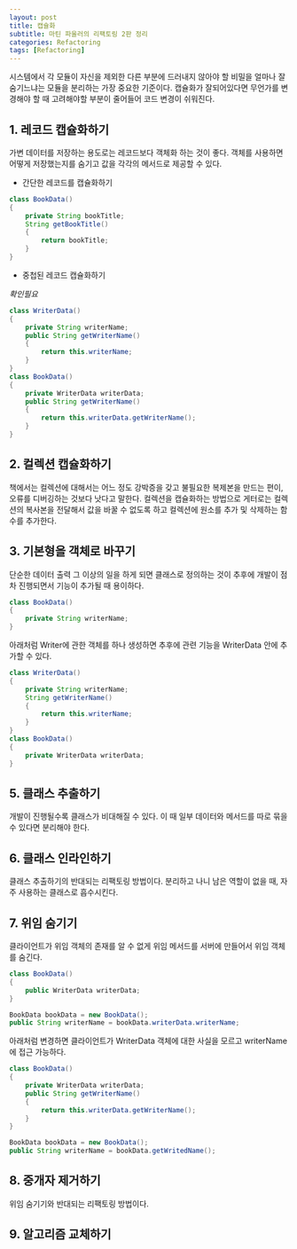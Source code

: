 ```yaml
---
layout: post
title: 캡슐화
subtitle: 마틴 파울러의 리팩토링 2판 정리
categories: Refactoring
tags: [Refactoring]
---
```


시스템에서 각 모듈이 자신을 제외한 다른 부분에 드러내지 않아야 할 비밀을 얼마나 잘 숨기느냐는 모듈을 분리하는 가장 중요한 기준이다. 캡슐화가 잘되어있다면 무언가를 변경해야 할 때 고려해야할 부분이 줄어들어 코드 변경이 쉬워진다.

## 1. 레코드 캡슐화하기  
가변 데이터를 저장하는 용도로는 레코드보다 객체화 하는 것이 좋다. 객체를 사용하면 어떻게 저장했는지를 숨기고 값을 각각의 메서드로 제공할 수 있다.
* 간단한 레코드를 캡슐화하기

```java
class BookData()
{
    private String bookTitle;
    String getBookTitle()
    {
        return bookTitle;
    }
}
```  

* 중첩된 레코드 캡슐화하기

_확인필요_
```java
class WriterData()
{
    private String writerName;
    public String getWriterName()
    {
        return this.writerName;
    }
}
class BookData()
{
    private WriterData writerData;
    public String getWriterName()
    {
        return this.writerData.getWriterName();
    }
}
```  

## 2. 컬렉션 캡슐화하기

책에서는 컬렉션에 대해서는 어느 정도 강박증을 갖고 불필요한 복제본을 만드는 편이, 오류를 디버깅하는 것보다 낫다고 말한다. 컬렉션을 캡슐화하는 방법으로 게터로는 컬렉션의 복사본을 전달해서 값을 바꿀 수 없도록 하고 컬렉션에 원소를 추가 및 삭제하는 함수를 추가한다. 

## 3. 기본형을 객체로 바꾸기

단순한 데이터 출력 그 이상의 일을 하게 되면 클래스로 정의하는 것이 추후에 개발이 점차 진행되면서 기능이 추가될 때 용이하다.
```java
class BookData()
{
    private String writerName;
}
```  
아래처럼 Writer에 관한 객체를 하나 생성하면 추후에 관련 기능을 WriterData 안에 추가할 수 있다.
```java
class WriterData()
{
    private String writerName;
    String getWriterName()
    {
        return this.writerName;
    }
}
class BookData()
{
    private WriterData writerData;
}
```  


## 5. 클래스 추출하기  
개발이 진행될수록 클래스가 비대해질 수 있다. 이 때 일부 데이터와 메서드를 따로 묶을 수 있다면 분리해야 한다.
## 6. 클래스 인라인하기  
클래스 추출하기의 반대되는 리팩토링 방법이다. 분리하고 나니 남은 역할이 없을 때, 자주 사용하는 클래스로 흡수시킨다.
## 7. 위임 숨기기  
클라이언트가 위임 객체의 존재를 알 수 없게 위임 메서드를 서버에 만들어서 위임 객체를 숨긴다.

```java
class BookData()
{
    public WriterData writerData;
}

BookData bookData = new BookData();
public String writerName = bookData.writerData.writerName;
```  
아래처럼 변경하면 클라이언트가 WriterData 객체에 대한 사실을 모르고 writerName 에 접근 가능하다.

```java
class BookData()
{
    private WriterData writerData;
    public String getWriterName()
    {
        return this.writerData.getWriterName();
    }
}

BookData bookData = new BookData();
public String writerName = bookData.getWritedName();
```  


## 8. 중개자 제거하기  

위임 숨기기와 반대되는 리팩토링 방법이다. 
## 9. 알고리즘 교체하기  
